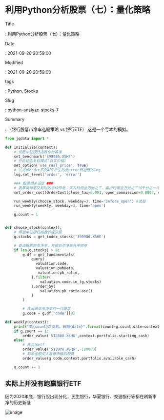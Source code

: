 # 利用Python分析股票（七）：量化策略

Title

:   利用Python分析股票（七）：量化策略

Date

:   2021-09-20 20:59:00

Modified

:   2021-09-20 20:59:00

tags

:   Python, Stocks

Slug

:   python-analyze-stocks-7

Summary

:   （银行股低市净率选股策略 vs 银行ETF） 这是一个亏本的模拟。

``` python
from jqdata import *

def initialize(context):
    # 设定中证银行指数作为基准
    set_benchmark('399986.XSHE')
    # 开启动态复权模式(真实价格)
    set_option('use_real_price', True)
    # 过滤掉order系列API产生的比error级别低的log
    log.set_level('order', 'error')

    ### 股票相关设定 ###
    # 股票类每笔交易时的手续费是：买入时佣金万分之三，卖出时佣金万分之三加千分之一印花税, 每笔交易佣金最低扣5块钱
    set_order_cost(OrderCost(close_tax=0.001, open_commission=0.0003, close_commission=0.0003, min_commission=5), type='stock')

    run_weekly(choose_stock, weekday=3, time='before_open') #选股
    run_weekly(weekly, weekday=3, time='open')

    g.count = 1


def choose_stock(context):
    # 得到中证银行指数的成分股
    g.stocks = get_index_stocks('399986.XSHE')

    # 查询股票的市净率，并按照市净率升序排序
    if len(g.stocks) > 0:
        g.df = get_fundamentals(
            query(
              valuation.code,
              valuation.pubDate,
               valuation.pb_ratio,
            ).filter(
                valuation.code.in_(g.stocks)
            ).order_by(
                valuation.pb_ratio.asc()
            )
        )

        # 找出最低市净率的一只股票
        g.code = g.df['code'][0]

def weekly(context):
    print("第{count}次交易，日期{date}".format(count=g.count,date=context.current_dt.isoweekday()))
    if g.count == 1:
        order_value('512800.XSHG',context.portfolio.starting_cash)
    else:
        # 先卖出etf
        order_value('512800.XSHG',-100000)
        # 剩余金额买入最低市值的股票
        order_value(g.code,context.portfolio.available_cash)

    g.count += 1
```

## 实际上并没有跑赢银行ETF

因为2020年底，银行股出现分化，民生银行，华夏银行、交通银行等都在刷新市净的历史新低

![image](%7Bstatic%7D/images/133973818-65af3ad6-e5c2-44d4-a4d6-5d28d3686708.png)
